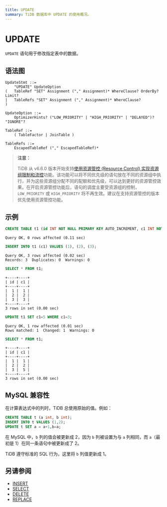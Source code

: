 ```yaml
---
title: UPDATE
summary: TiDB 数据库中 UPDATE 的使用概况。
---
```


# UPDATE

`UPDATE` 语句用于修改指定表中的数据。

## 语法图

```ebnf+diagram
UpdateStmt ::=
    "UPDATE" UpdateOption
(   TableRef "SET" Assignment ("," Assignment)* WhereClause? OrderBy? Limit?
|   TableRefs "SET" Assignment ("," Assignment)* WhereClause?
)

UpdateOption ::=
    OptimizerHints? ("LOW_PRIORITY" | "HIGH_PRIORITY" | "DELAYED")? "IGNORE"?

TableRef ::=
    ( TableFactor | JoinTable )

TableRefs ::=
    EscapedTableRef ("," EscapedTableRef)*
```

> **注意：**
>
> TiDB 从 v6.6.0 版本开始支持[使用资源管控 (Resource Control) 实现资源组限制和流控](/tidb-resource-control-ru-groups.md)功能。该功能可以将不同优先级的语句放在不同的资源组中执行，并为这些资源组分配不同的配额和优先级，可以达到更好的资源管控效果。在开启资源管控功能后，语句的调度主要受资源组的控制，`LOW_PRIORITY` 或 `HIGH_PRIORITY` 将不再生效。建议在支持资源管控的版本优先使用资源管控功能。

## 示例


```sql
CREATE TABLE t1 (id INT NOT NULL PRIMARY KEY AUTO_INCREMENT, c1 INT NOT NULL);
```

```
Query OK, 0 rows affected (0.11 sec)
```


```sql
INSERT INTO t1 (c1) VALUES (1), (2), (3);
```

```
Query OK, 3 rows affected (0.02 sec)
Records: 3  Duplicates: 0  Warnings: 0
```


```sql
SELECT * FROM t1;
```

```
+----+----+
| id | c1 |
+----+----+
|  1 |  1 |
|  2 |  2 |
|  3 |  3 |
+----+----+
3 rows in set (0.00 sec)
```


```sql
UPDATE t1 SET c1=5 WHERE c1=3;
```

```
Query OK, 1 row affected (0.01 sec)
Rows matched: 1  Changed: 1  Warnings: 0
```


```sql
SELECT * FROM t1;
```

```
+----+----+
| id | c1 |
+----+----+
|  1 |  1 |
|  2 |  2 |
|  3 |  5 |
+----+----+
3 rows in set (0.00 sec)
```

## MySQL 兼容性

在计算表达式中的列时，TiDB 总使用原始的值。例如：

```sql
CREATE TABLE t (a int, b int);
INSERT INTO t VALUES (1,2);
UPDATE t SET a = a+1,b=a;
```

在 MySQL 中，`b` 列的值会被更新成 2，因为 `b` 列被设置为与 `a` 列相同，而 `a`（最初是 1）在同一条语句中被更新成了 2。

TiDB 遵守标准的 SQL 行为，这里将 `b` 列值更新成 1。

## 另请参阅

* [INSERT](/sql-statements/sql-statement-insert.md)
* [SELECT](/sql-statements/sql-statement-select.md)
* [DELETE](/sql-statements/sql-statement-delete.md)
* [REPLACE](/sql-statements/sql-statement-replace.md)
